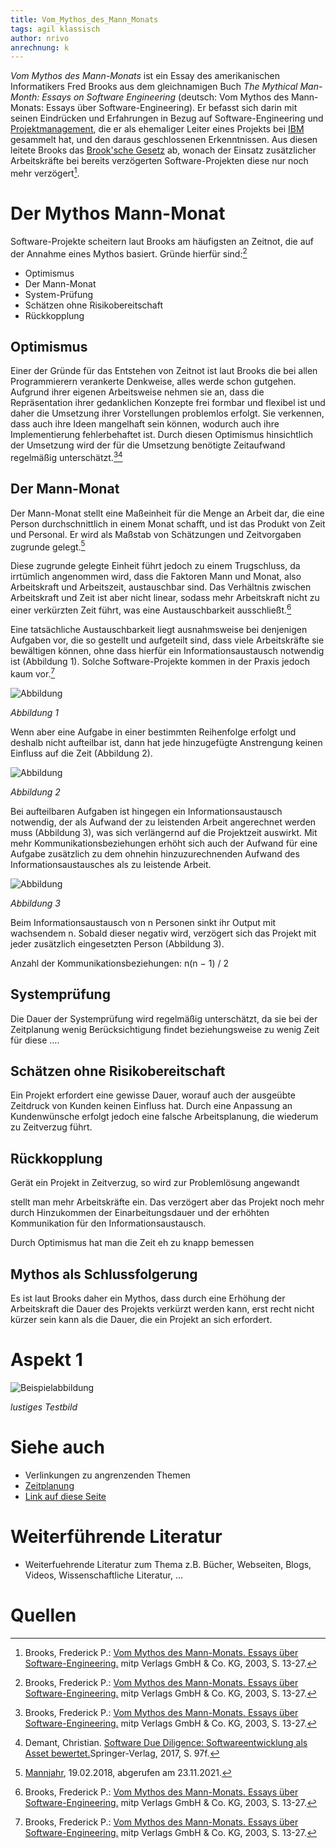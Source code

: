 ```yaml
---
title: Vom_Mythos_des_Mann_Monats
tags: agil klassisch
author: nrivo
anrechnung: k
---
```



*Vom Mythos des Mann-Monats* ist ein Essay des amerikanischen Informatikers Fred Brooks aus dem gleichnamigen Buch *The Mythical Man-Month: Essays on Software Engineering* (deutsch: Vom Mythos des Mann-Monats: Essays über Software-Engineering). Er befasst sich darin mit seinen Eindrücken und Erfahrungen in Bezug auf Software-Engineering und [Projektmanagement](Projektmanagement.md), die er als ehemaliger Leiter eines Projekts bei [IBM](https://de.wikipedia.org/wiki/IBM) gesammelt hat, und den daraus geschlossenen Erkenntnissen. Aus diesen leitete Brooks das [Brook'sche Gesetz](https://de.wikipedia.org/wiki/Anti-Pattern#Brooks.E2.80.99sches_Gesetz) ab, wonach der Einsatz zusätzlicher Arbeitskräfte bei bereits verzögerten Software-Projekten diese nur noch mehr verzögert[^1].



# Der Mythos Mann-Monat
Software-Projekte scheitern laut Brooks am häufigsten an Zeitnot, die auf der Annahme eines Mythos basiert. Gründe hierfür sind:[^1]
* Optimismus
* Der Mann-Monat
* System-Prüfung
* Schätzen ohne Risikobereitschaft
* Rückkopplung

## Optimismus
Einer der Gründe für das Entstehen von Zeitnot ist laut Brooks die bei allen Programmierern verankerte Denkweise, alles werde schon gutgehen. Aufgrund ihrer eigenen Arbeitsweise nehmen sie an, dass die Repräsentation ihrer gedanklichen Konzepte frei formbar und flexibel ist und daher die Umsetzung ihrer Vorstellungen problemlos erfolgt. Sie verkennen, dass auch ihre Ideen mangelhaft sein können, wodurch auch ihre Implementierung fehlerbehaftet ist. Durch diesen Optimismus hinsichtlich der Umsetzung wird der für die Umsetzung benötigte Zeitaufwand regelmäßig unterschätzt.[^1][^2]

## Der Mann-Monat
Der Mann-Monat stellt eine Maßeinheit für die Menge an Arbeit dar, die eine Person durchschnittlich in einem Monat schafft, und ist das Produkt von Zeit und Personal. Er wird als Maßstab von Schätzungen und Zeitvorgaben zugrunde gelegt.[^3] 

Diese zugrunde gelegte Einheit führt jedoch zu einem Trugschluss, da irrtümlich angenommen wird, dass die Faktoren Mann und Monat, also Arbeitskraft und Arbeitszeit, austauschbar sind. Das Verhältnis zwischen Arbeitskraft und Zeit ist aber nicht linear, sodass mehr Arbeitskraft nicht zu einer verkürzten Zeit führt, was eine Austauschbarkeit ausschließt.[^1]

Eine tatsächliche Austauschbarkeit liegt ausnahmsweise bei denjenigen Aufgaben vor, die so gestellt und aufgeteilt sind, dass viele Arbeitskräfte sie bewältigen können, ohne dass hierfür ein Informationsaustausch notwendig ist (Abbildung 1). Solche Software-Projekte kommen in der Praxis jedoch kaum vor.[^1]

![Abbildung](Vom_Mythos_des_Mann_Monats/Arbeitszeit%20vs.%20Arbeitskräfte%20vollständig%20unterteilbar.JPG)

*Abbildung 1*


Wenn aber eine Aufgabe in einer bestimmten Reihenfolge erfolgt und deshalb nicht aufteilbar ist, dann hat jede hinzugefügte Anstrengung keinen Einfluss auf die Zeit (Abbildung 2). 

![Abbildung](Vom_Mythos_des_Mann_Monats/Arbeitszeit%20vs.%20Arbeitskräfte%20unteilbar.JPG)

*Abbildung 2*

Bei aufteilbaren Aufgaben ist hingegen ein Informationsaustausch notwendig, der als Aufwand der zu leistenden Arbeit angerechnet werden muss (Abbildung 3), was sich verlängernd auf die Projektzeit auswirkt. Mit mehr Kommunikationsbeziehungen erhöht sich auch der Aufwand für eine Aufgabe zusätzlich zu dem ohnehin hinzuzurechnenden Aufwand des Informationsaustausches als zu leistende Arbeit.

![Abbildung](Vom_Mythos_des_Mann_Monats/Aufgabe%20mit%20Kommunikation.JPG)

*Abbildung 3*

Beim Informationsaustausch von n Personen sinkt ihr Output mit wachsendem n. Sobald dieser negativ wird, verzögert sich das Projekt mit jeder zusätzlich eingesetzten Person (Abbildung 3).

Anzahl der Kommunikationsbeziehungen: n(n − 1) / 2



## Systemprüfung

Die Dauer der Systemprüfung wird regelmäßig unterschätzt, da sie bei der Zeitplanung wenig Berücksichtigung findet beziehungsweise zu wenig Zeit für diese ….

## Schätzen ohne Risikobereitschaft

Ein Projekt erfordert eine gewisse Dauer, worauf auch der ausgeübte Zeitdruck von Kunden keinen Einfluss hat. Durch eine Anpassung an Kundenwünsche erfolgt jedoch eine falsche Arbeitsplanung, die wiederum zu Zeitverzug führt.

## Rückkopplung 
Gerät ein Projekt in Zeitverzug, so wird zur Problemlösung angewandt

 stellt man mehr Arbeitskräfte ein. Das verzögert aber das Projekt noch mehr durch Hinzukommen der Einarbeitungsdauer und der erhöhten Kommunikation für den Informationsaustausch.

Durch Optimismus hat man die Zeit eh zu knapp bemessen 

## Mythos als Schlussfolgerung
Es ist laut Brooks daher ein Mythos, dass durch eine Erhöhung der Arbeitskraft die Dauer des Projekts verkürzt werden kann, erst recht nicht kürzer sein kann als die Dauer, die ein Projekt an sich erfordert.


# Aspekt 1


![Beispielabbildung](Vom_Mythos_des_Mann_Monats/test-file.jpg)

*lustiges Testbild*


# Siehe auch

* Verlinkungen zu angrenzenden Themen
* [Zeitplanung](Zeitplanung.md)
* [Link auf diese Seite](Vom_Mythos_des_Mann_Monats.md)

# Weiterführende Literatur

* Weiterfuehrende Literatur zum Thema z.B. Bücher, Webseiten, Blogs, Videos, Wissenschaftliche Literatur, ...

# Quellen

[^1]: Brooks, Frederick P.: [Vom Mythos des Mann-Monats. Essays über Software-Engineering.](https://books.google.de/books?hl=de&lr=&id=-dSU0IxvfzMC&oi=fnd&pg=PA3&dq=mythos+von+mann+monats&ots=ekrC7IHjO5&sig=I7Jhh12LZFxYNlzPyxFBclx86Y8&redir_esc=y#v=onepage&q&f=false) mitp Verlags GmbH & Co. KG, 2003, S. 13-27.

[^2]: Demant, Christian. [Software Due Diligence: Softwareentwicklung als Asset bewertet.](https://link.springer.com/book/10.1007/978-3-662-53062-7)Springer-Verlag, 2017, S. 97f.

[^3]: [Mannjahr](https://wirtschaftslexikon.gabler.de/definition/mannjahr-39390/version-262799), 19.02.2018, abgerufen am 23.11.2021.

[^4]: [Basic Formatting Syntax for GitHub flavored Markdown](https://docs.github.com/en/github/writing-on-github/getting-started-with-writing-and-formatting-on-github/basic-writing-and-formatting-syntax)

[^5]: [Advanced Formatting Syntax for GitHub flavored Markdown](https://docs.github.com/en/github/writing-on-github/working-with-advanced-formatting/organizing-information-with-tables)



